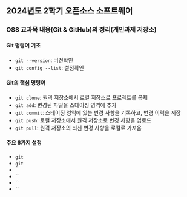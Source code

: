 ## 2024년도 2학기 오픈소스 소프트웨어
### OSS 교과목 내용(Git & GitHub)의 정리(개인과제 저장소)

#### Git 명령어 기초
- `git --version`: 버전확인
- `git config --list`: 설정확인

#### Git의 핵심 명령어
- `git clone`: 원격 저장소에서 로컬 저장소로 프로젝트를 복제
- `git add`: 변경된 파일을 스테이징 영역에 추가
- `git commit`: 스테이징 영역에 있는 변경 사항을 기록하고, 변경 이력을 저장
- `git push`: 로컬 저장소에서 원격 저장소로 변경 사항을 업로드
- `git pull`: 원격 저장소의 최신 변경 사항을 로컬로 가져옴

#### 주요 6가지 설정
- `git`
- `git`
- ``
- ``
- ``
- ``
